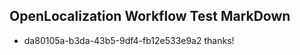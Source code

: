 ## OpenLocalization Workflow Test MarkDown
* da80105a-b3da-43b5-9df4-fb12e533e9a2 thanks!

<!--HONumber=Jul16_HO3-->


